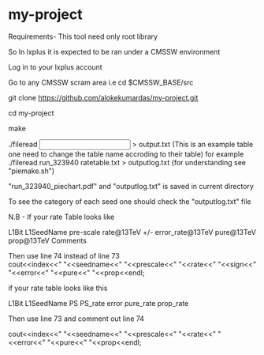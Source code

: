 # my-project
Requirements- This tool need only root library

So In lxplus it is expected to be ran under a CMSSW environment

Log in to your lxplus account 

Go to any CMSSW scram area i.e cd $CMSSW_BASE/src

git clone https://github.com/alokekumardas/my-project.git

cd my-project

make

./fileread <outputname> <input ratetable>  > output.txt  (This is an example table one need to change the table name accroding to their table)
 for example
 ./fileread run_323940 ratetable.txt > outputlog.txt (for understanding see "piemake.sh")

"run_323940_piechart.pdf" and "outputlog.txt" is saved in current directory

To see the category of each seed one should check the "outputlog.txt" file

N.B - If your rate Table looks like 

L1Bit	L1SeedName	pre-scale 	rate@13TeV 	+/- 	error_rate@13TeV	pure@13TeV	prop@13TeV	Comments

 Then use line 74 instead of line 73      
   cout<<index<<" "<<seedname<<" "<<prescale<<" "<<rate<<" "<<sign<<" "<<error<<" "<<pure<<" "<<prop<<endl;


if your rate table looks like this 

L1Bit	L1SeedName	PS	PS_rate	error	pure_rate	prop_rate


Then use line 73 and comment out line 74

 cout<<index<<" "<<seedname<<" "<<prescale<<" "<<rate<<" "<<error<<" "<<pure<<" "<<prop<<endl;
